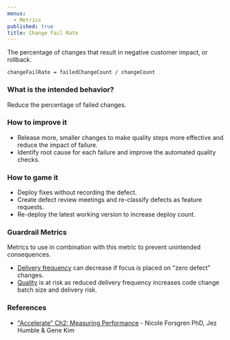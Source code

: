 ```yaml
---
menus:
  - Metrics
published: true
title: Change Fail Rate
---
```


The percentage of changes that result in negative customer impact, or rollback.

`changeFailRate = failedChangeCount / changeCount`

### What is the intended behavior?

Reduce the percentage of failed changes.

### How to improve it

- Release more, smaller changes to make quality steps more effective and reduce the impact of failure.
- Identify root cause for each failure and improve the automated quality checks.

### How to game it

- Deploy fixes without recording the defect.
- Create defect review meetings and re-classify defects as feature requests.
- Re-deploy the latest working version to increase deploy count.

### Guardrail Metrics

Metrics to use in combination with this metric to prevent unintended consequences.

- [Delivery frequency](./release-frequency.html) can decrease if focus is placed on "zero defect" changes.
- [Quality](./quality.html) is at risk as reduced delivery frequency increases code change batch size and delivery risk.

### References

- ["Accelerate" Ch2: Measuring
  Performance](https://learning.oreilly.com/library/view/accelerate/9781457191435/13-ch2.xhtml) - Nicole Forsgren PhD, Jez Humble & Gene Kim
